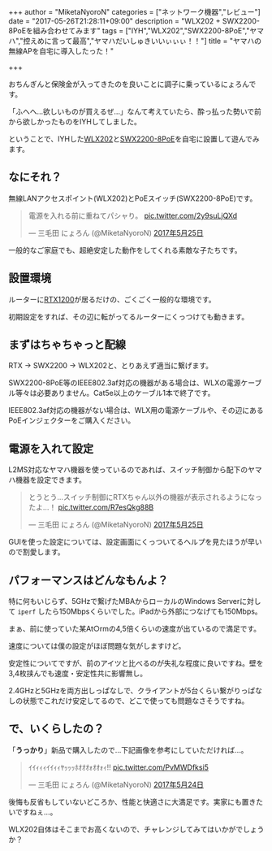 +++
author = "MiketaNyoroN"
categories = ["ネットワーク機器","レビュー"]
date = "2017-05-26T21:28:11+09:00"
description = "WLX202 + SWX2200-8PoEを組み合わせてみます"
tags = ["IYH","WLX202","SWX2200-8PoE","ヤマハ","控えめに言って最高","ヤマハだいしゅきいいぃぃぃ！！"]
title = "ヤマハの無線APを自宅に導入したった！"

+++

おちんぎんと保険金が入ってきたのを良いことに調子に乗っているにょろんです。

「ふへへ…欲しいものが買えるぜ…」なんて考えていたら、酔っ払った勢いで前から欲しかったものをIYHしてしました。

ということで、IYHした[WLX202](http://amzn.to/2r4RC7q)と[SWX2200-8PoE](http://amzn.to/2roy0wc)を自宅に設置して遊んでみます。

<!--more-->

## なにそれ？

無線LANアクセスポイント(WLX202)とPoEスイッチ(SWX2200-8PoE)です。

<blockquote class="twitter-tweet" data-lang="ja"><p lang="ja" dir="ltr">電源を入れる前に重ねてパシャり。 <a href="https://t.co/2y9suLjQXd">pic.twitter.com/2y9suLjQXd</a></p>&mdash; 三毛田 にょろん (@MiketaNyoroN) <a href="https://twitter.com/MiketaNyoroN/status/867570487378890752">2017年5月25日</a></blockquote>
<script async src="//platform.twitter.com/widgets.js" charset="utf-8"></script>

一般的なご家庭でも、超絶安定した動作をしてくれる素敵な子たちです。


## 設置環境

ルーターに[RTX1200](http://amzn.to/2r57cQt)が居るだけの、ごくごく一般的な環境です。

初期設定をすれば、その辺に転がってるルーターにくっつけても動きます。


## まずはちゃちゃっと配線

RTX -> SWX2200 -> WLX202と、とりあえず適当に繋げます。

SWX2200-8PoE等のIEEE802.3af対応の機器がある場合は、WLXの電源ケーブル等々は必要ありません。Cat5e以上のケーブル1本で終了です。

IEEE802.3af対応の機器がない場合は、WLX用の電源ケーブルや、その辺にあるPoEインジェクターをご購入ください。


## 電源を入れて設定

L2MS対応なヤマハ機器を使っているのであれば、スイッチ制御から配下のヤマハ機器を設定できます。

<blockquote class="twitter-tweet" data-lang="ja"><p lang="ja" dir="ltr">とうとう…スイッチ制御にRTXちゃん以外の機器が表示されるようになったよ…！ <a href="https://t.co/R7esQkg88B">pic.twitter.com/R7esQkg88B</a></p>&mdash; 三毛田 にょろん (@MiketaNyoroN) <a href="https://twitter.com/MiketaNyoroN/status/867599327866245120">2017年5月25日</a></blockquote>
<script async src="//platform.twitter.com/widgets.js" charset="utf-8"></script>

GUIを使った設定については、設定画面にくっついてるヘルプを見たほうが早いので割愛します。


## パフォーマンスはどんなもんよ？

特に何もいじらず、5GHzで繋げたMBAからローカルのWindows Serverに対して `iperf` したら150Mbpsくらいでした。iPadから外部につなげても150Mbps。

まぁ、前に使っていた某At○rmの4,5倍くらいの速度が出ているので満足です。

速度については僕の設定がほぼ問題な気がしますけど。

安定性についてですが、前のアイツと比べるのが失礼な程度に良いですね。壁を3,4枚挟んでも速度・安定性共に影響無し。

2.4GHzと5GHzを両方出しっぱなしで、クライアントが5台くらい繋がりっぱなしの状態でこれだけ安定してるので、どこで使っても問題なさそうですね。


## で、いくらしたの？

「**うっかり**」新品で購入したので…下記画像を参考にしていただければ…。

<blockquote class="twitter-tweet" data-lang="ja"><p lang="ja" dir="ltr">ｲｲｨｨｨｲｲｨｨﾔｯｯｯﾎｵｵｵｫｵｵｫｨ!! <a href="https://t.co/PvMWDfksi5">pic.twitter.com/PvMWDfksi5</a></p>&mdash; 三毛田 にょろん (@MiketaNyoroN) <a href="https://twitter.com/MiketaNyoroN/status/867352472309743620">2017年5月24日</a></blockquote>
<script async src="//platform.twitter.com/widgets.js" charset="utf-8"></script>

後悔も反省もしていないどころか、性能と快適さに大満足です。実家にも置きたいですねぇ…。

WLX202自体はそこまでお高くないので、チャレンジしてみてはいかがでしょうか？

